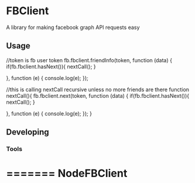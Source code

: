 # FBClient
A library for making facebook graph API requests easy


## Usage
//token is fb user token
	fb.fbclient.friendInfo(token, function (data) {
    if(fb.fbclient.hasNext()){
    	nextCall();
	}

}, function (e) {
    console.log(e);
});



//this is calling nextCall recursive unless no more friends are there
function nextCall(){
    fb.fbclient.next(token, function (data) {
    if(fb.fbclient.hasNext()){
		nextCall();
    }

}, function (e) {
	console.log(e);
});
}


## Developing



### Tools
=======
NodeFBClient
============